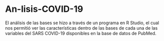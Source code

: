 # An-lisis-COVID-19
El análisis de las bases se hizo a través de un programa en R Studio, el cual nos permitió ver las características dentro de las bases de cada una de las variables del SARS COVID-19 disponibles en la base de datos de PubMed.
